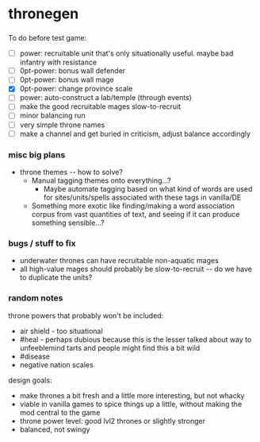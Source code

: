 # thronegen

###

To do before test game:
- [ ] power: recruitable unit that's only situationally useful. maybe bad infantry with resistance
- [ ] 0pt-power: bonus wall defender
- [ ] 0pt-power: bonus wall mage
- [x] 0pt-power: change province scale
- [ ] power: auto-construct a lab/temple (through events)
- [ ] make the good recruitable mages slow-to-recruit
- [ ] minor balancing run
- [ ] very simple throne names
- [ ] make a channel and get buried in criticism, adjust balance accordingly

### misc big plans
* throne themes -- how to solve?
  * Manual tagging themes onto everything...?
    * Maybe automate tagging based on what kind of words are used for sites/units/spells associated with these tags in vanilla/DE
  * Something more exotic like finding/making a word association corpus from vast quantities of text, and seeing if it can produce something sensible...?

### bugs / stuff to fix
* underwater thrones can have recruitable non-aquatic mages
* all high-value mages should probably be slow-to-recruit -- do we have to duplicate the units?

### random notes

throne powers that probably won't be included:
  * air shield - too situational
  * #heal - perhaps dubious because this is the lesser talked about way to unfeeblemind tarts and people might find this a bit wild
  * #disease
  * negative nation scales

design goals:
* make thrones a bit fresh and a little more interesting, but not whacky
* viable in vanilla games to spice things up a little, without making the mod central to the game
* throne power level: good lvl2 thrones or slightly stronger
* balanced, not swingy
